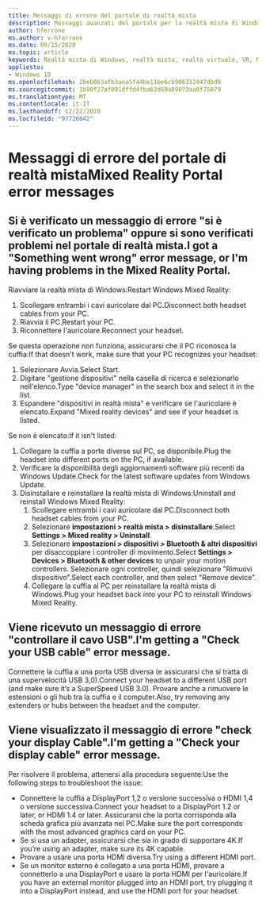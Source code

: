 ```yaml
---
title: Messaggi di errore del portale di realtà mista
description: Messaggi avanzati del portale per la realtà mista di Windows per la risoluzione dei problemi che vanno oltre la documentazione standard del supporto clienti.
author: hferrone
ms.author: v-hferrone
ms.date: 09/15/2020
ms.topic: article
keywords: Realtà mista di Windows, realtà mista, realtà virtuale, VR, MR, risoluzione dei problemi, errori, guida, supporto, portale di realtà mista
appliesto:
- Windows 10
ms.openlocfilehash: 2beb063afb3aea5f44be116e6cb906312447dbd8
ms.sourcegitcommit: 1b90f27af091dffd4fba63d69a89873aa0f75079
ms.translationtype: MT
ms.contentlocale: it-IT
ms.lasthandoff: 12/22/2020
ms.locfileid: "97726042"
---
```

# <a name="mixed-reality-portal-error-messages"></a><span data-ttu-id="860c0-104">Messaggi di errore del portale di realtà mista</span><span class="sxs-lookup"><span data-stu-id="860c0-104">Mixed Reality Portal error messages</span></span>

## <a name="i-got-a-something-went-wrong-error-message-or-im-having-problems-in-the-mixed-reality-portal"></a><span data-ttu-id="860c0-105">Si è verificato un messaggio di errore "si è verificato un problema" oppure si sono verificati problemi nel portale di realtà mista.</span><span class="sxs-lookup"><span data-stu-id="860c0-105">I got a "Something went wrong" error message, or I'm having problems in the Mixed Reality Portal.</span></span>

<span data-ttu-id="860c0-106">Riavviare la realtà mista di Windows:</span><span class="sxs-lookup"><span data-stu-id="860c0-106">Restart Windows Mixed Reality:</span></span>
1. <span data-ttu-id="860c0-107">Scollegare entrambi i cavi auricolare dal PC.</span><span class="sxs-lookup"><span data-stu-id="860c0-107">Disconnect both headset cables from your PC.</span></span>
2. <span data-ttu-id="860c0-108">Riavvia il PC.</span><span class="sxs-lookup"><span data-stu-id="860c0-108">Restart your PC.</span></span>
3. <span data-ttu-id="860c0-109">Riconnettere l'auricolare.</span><span class="sxs-lookup"><span data-stu-id="860c0-109">Reconnect your headset.</span></span>

<span data-ttu-id="860c0-110">Se questa operazione non funziona, assicurarsi che il PC riconosca la cuffia:</span><span class="sxs-lookup"><span data-stu-id="860c0-110">If that doesn't work, make sure that your PC recognizes your headset:</span></span>
1. <span data-ttu-id="860c0-111">Selezionare Avvia.</span><span class="sxs-lookup"><span data-stu-id="860c0-111">Select Start.</span></span>
2. <span data-ttu-id="860c0-112">Digitare "gestione dispositivi" nella casella di ricerca e selezionarlo nell'elenco.</span><span class="sxs-lookup"><span data-stu-id="860c0-112">Type "device manager" in the search box and select it in the list.</span></span> 
3. <span data-ttu-id="860c0-113">Espandere "dispositivi in realtà mista" e verificare se l'auricolare è elencato.</span><span class="sxs-lookup"><span data-stu-id="860c0-113">Expand "Mixed reality devices" and see if your headset is listed.</span></span> 

<span data-ttu-id="860c0-114">Se non è elencato:</span><span class="sxs-lookup"><span data-stu-id="860c0-114">If it isn't listed:</span></span>
1. <span data-ttu-id="860c0-115">Collegare la cuffia a porte diverse sul PC, se disponibile.</span><span class="sxs-lookup"><span data-stu-id="860c0-115">Plug the headset into different ports on the PC, if available.</span></span>
2. <span data-ttu-id="860c0-116">Verificare la disponibilità degli aggiornamenti software più recenti da Windows Update.</span><span class="sxs-lookup"><span data-stu-id="860c0-116">Check for the latest software updates from Windows Update.</span></span>
3. <span data-ttu-id="860c0-117">Disinstallare e reinstallare la realtà mista di Windows:</span><span class="sxs-lookup"><span data-stu-id="860c0-117">Uninstall and reinstall Windows Mixed Reality:</span></span>
    1. <span data-ttu-id="860c0-118">Scollegare entrambi i cavi auricolare dal PC.</span><span class="sxs-lookup"><span data-stu-id="860c0-118">Disconnect both headset cables from your PC.</span></span>
    2. <span data-ttu-id="860c0-119">Selezionare **impostazioni > realtà mista > disinstallare**.</span><span class="sxs-lookup"><span data-stu-id="860c0-119">Select **Settings  > Mixed reality > Uninstall**.</span></span>
    3. <span data-ttu-id="860c0-120">Selezionare **impostazioni > dispositivi > Bluetooth & altri dispositivi** per disaccoppiare i controller di movimento.</span><span class="sxs-lookup"><span data-stu-id="860c0-120">Select **Settings  > Devices  > Bluetooth & other devices** to unpair your motion controllers.</span></span> <span data-ttu-id="860c0-121">Selezionare ogni controller, quindi selezionare "Rimuovi dispositivo".</span><span class="sxs-lookup"><span data-stu-id="860c0-121">Select each controller, and then select "Remove device".</span></span>
    4. <span data-ttu-id="860c0-122">Collegare la cuffia al PC per reinstallare la realtà mista di Windows.</span><span class="sxs-lookup"><span data-stu-id="860c0-122">Plug your headset back into your PC to reinstall Windows Mixed Reality.</span></span>
    
## <a name="im-getting-a-check-your-usb-cable-error-message"></a><span data-ttu-id="860c0-123">Viene ricevuto un messaggio di errore "controllare il cavo USB".</span><span class="sxs-lookup"><span data-stu-id="860c0-123">I'm getting a "Check your USB cable" error message.</span></span>

<span data-ttu-id="860c0-124">Connettere la cuffia a una porta USB diversa (e assicurarsi che si tratta di una supervelocità USB 3,0).</span><span class="sxs-lookup"><span data-stu-id="860c0-124">Connect your headset to a different USB port (and make sure it’s a SuperSpeed USB 3.0).</span></span> <span data-ttu-id="860c0-125">Provare anche a rimuovere le estensioni o gli hub tra la cuffia e il computer.</span><span class="sxs-lookup"><span data-stu-id="860c0-125">Also, try removing any extenders or hubs between the headset and the computer.</span></span>

## <a name="im-getting-a-check-your-display-cable-error-message"></a><span data-ttu-id="860c0-126">Viene visualizzato il messaggio di errore "check your display Cable".</span><span class="sxs-lookup"><span data-stu-id="860c0-126">I'm getting a "Check your display cable" error message.</span></span>

<span data-ttu-id="860c0-127">Per risolvere il problema, attenersi alla procedura seguente:</span><span class="sxs-lookup"><span data-stu-id="860c0-127">Use the following steps to troubleshoot the issue:</span></span>
* <span data-ttu-id="860c0-128">Connettere la cuffia a DisplayPort 1,2 o versione successiva o HDMI 1,4 o versione successiva.</span><span class="sxs-lookup"><span data-stu-id="860c0-128">Connect your headset to a DisplayPort 1.2 or later, or HDMI 1.4 or later.</span></span> <span data-ttu-id="860c0-129">Assicurarsi che la porta corrisponda alla scheda grafica più avanzata nel PC.</span><span class="sxs-lookup"><span data-stu-id="860c0-129">Make sure the port corresponds with the most advanced graphics card on your PC.</span></span>
* <span data-ttu-id="860c0-130">Se si usa un adapter, assicurarsi che sia in grado di supportare 4K.</span><span class="sxs-lookup"><span data-stu-id="860c0-130">If you’re using an adapter, make sure its 4K capable.</span></span>
* <span data-ttu-id="860c0-131">Provare a usare una porta HDMI diversa.</span><span class="sxs-lookup"><span data-stu-id="860c0-131">Try using a different HDMI port.</span></span>
* <span data-ttu-id="860c0-132">Se un monitor esterno è collegato a una porta HDMI, provare a connetterlo a una DisplayPort e usare la porta HDMI per l'auricolare.</span><span class="sxs-lookup"><span data-stu-id="860c0-132">If you have an external monitor plugged into an HDMI port, try plugging it into a DisplayPort instead, and use the HDMI port for your headset.</span></span>
